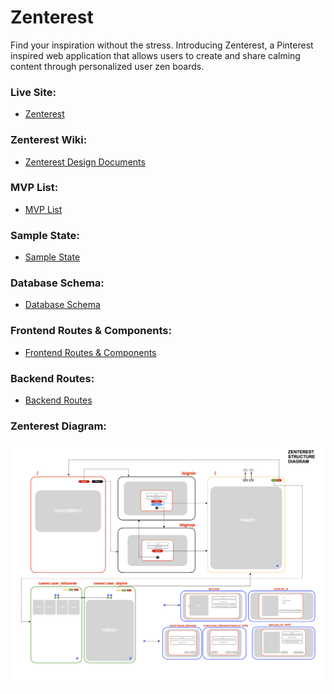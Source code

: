 # Zenterest
Find your inspiration without the stress. Introducing Zenterest, a Pinterest inspired web application that allows users to create and share calming content through personalized user zen boards.

### Live Site:
* [Zenterest](http://zenterest-app.herokuapp.com/#/)

### Zenterest Wiki:
* [Zenterest Design Documents](https://github.com/colewendling/zenterest/wiki)

### MVP List:
* [MVP List](https://github.com/colewendling/zenterest/wiki/MVP-List)

### Sample State:
* [Sample State](https://github.com/colewendling/zenterest/wiki/Sample-State)

### Database Schema:
* [Database Schema](https://github.com/colewendling/zenterest/wiki/Database-Schema)

### Frontend Routes & Components:
* [Frontend Routes & Components](https://github.com/colewendling/zenterest/wiki/Frontend-Routes-&-Components)

### Backend Routes:
* [Backend Routes](https://github.com/colewendling/zenterest/wiki/Backend-Routes)

### Zenterest Diagram:
![](./app/assets/images/zenterest_diagram.png)
